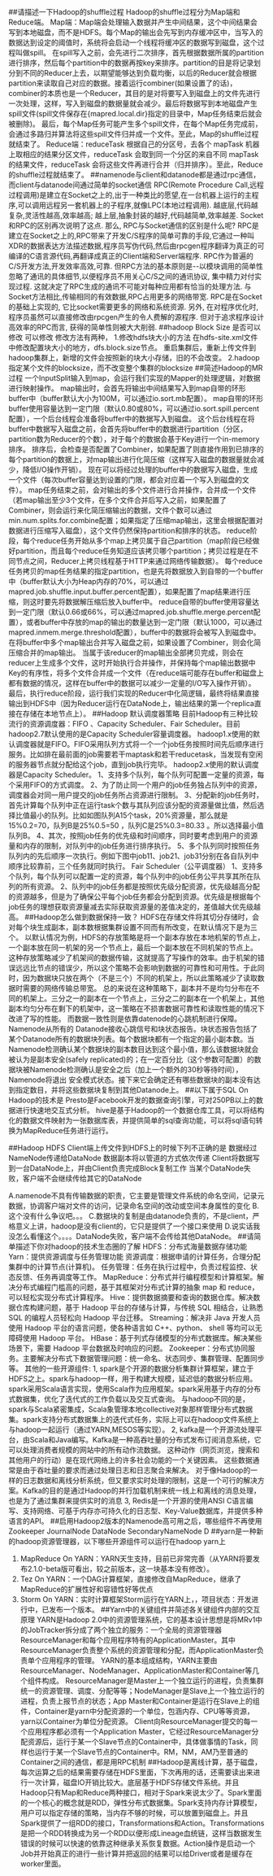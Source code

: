 ##请描述一下Hadoop的shuffle过程
Hadoop的shuffle过程分为Map端和Reduce端。
Map端：Map端会处理输入数据并产生中间结果，这个中间结果会写到本地磁盘，而不是HDFS。每个Map的输出会先写到内存缓冲区中，当写入的数据达到设定的阈值时，系统将会启动一个线程将缓冲区的数据写到磁盘，这个过程叫做spill。
在spill写入之前，会先进行二次排序，首先根据数据所属的partition进行排序，然后每个partition中的数据再按key来排序。partition的目是将记录划分到不同的Reducer上去，以期望能够达到负载均衡，以后的Reducer就会根据partition来读取自己对应的数据。接着运行combiner(如果设置了的话)，combiner的本质也是一个Reducer，其目的是对将要写入到磁盘上的文件先进行一次处理，这样，写入到磁盘的数据量就会减少。最后将数据写到本地磁盘产生spill文件(spill文件保存在{mapred.local.dir}指定的目录中，Map任务结束后就会被删除)。
最后，每个Map任务可能产生多个spill文件，在每个Map任务完成前，会通过多路归并算法将这些spill文件归并成一个文件。至此，Map的shuffle过程就结束了。
Reduce端：reduceTask 根据自己的分区号，去各个 mapTask 机器上取相应的结果分区文件，reduceTask 会取到同一个分区的来自不同 mapTask 的结果文件，reduceTask 会将这些文件再进行合并（归并排序）。至此，Reduce的shuffle过程就结束了。
##namenode与client和datanode都是通过rpc通信，而client与datanode间通过简单的socket通信
RPC(Remote Procedure Call,远程过程调用)是建立在Socket之上的,出于一种类比的愿望,在一台机器上运行的主程序,可以调用远程另一套机器上的子程序,就像LPC(本地过程调用).
越底层,代码越复杂,灵活性越高,效率越高; 越上层,抽象封装的越好,代码越简单,效率越差. Socket和RPC的区别再次说明了这点.
那么, RPC与Socket通信的区别是什么呢?
RPC是建立在Socket之上的,RPC带来了开发C/S程序的简单可靠的手段,它通过一种叫XDR的数据表达方法描述数据,程序员写伪代码,然后由rpcgen程序翻译为真正的可编译的C语言源代码,再翻译成真正的Client端和Server端程序.
RPC作为普遍的C/S开发方法,开发效率高效,可靠. 但RPC方法的基本原则是--以模块调用的简单性忽略了通讯的具体细节,以便程序员不用关心C/S之间的通讯协议, 集中精力对付实现过程. 这就决定了RPC生成的通讯不可能对每种应用都有恰当的处理方法.  与Socket方法相比,传输相同的有效数据,RPC占用更多的网络带宽.
RPC是在Socket的基础上实现的, 它比socket需要更多的网络和系统资源. 另外, 在对程序优化时, 程序员虽然可以直接修改由rpcgen产生的令人费解的源程序. 但对于追求程序设计高效率的RPC而言, 获得的简单性则被大大削弱.
##hadoop Block Size 是否可以修改
 可以修改
修改方法有两种，
1.修改hdfs块大小的方法
在hdfs-site.xml文件中修改配置块大小的地方，dfs.block.size节点。 
重启集群后，重新上传文件到hadoop集群上，新增的文件会按照新的块大小存储，旧的不会改变。 
2.hadoop指定某个文件的blocksize，而不改变整个集群的blocksize
##简述Hadoop的MR过程
一个InputSplit输入到map，会运行我们实现的Mapper的处理逻辑，对数据进行映射操作。
map输出时，会首先将输出中间结果写入到map自带的环形buffer中（buffer默认大小为100M，可以通过io.sort.mb配置）。
map自带的环形buffer使用容量达到一定门限（默认0.80或80%，可以通过io.sort.spill.percent配置），一个后台线程会准备将buffer中的数据写入到磁盘。
这个后台线程在将buffer中数据写入磁盘之前，会首先将buffer中的数据进行partition（分区，partition数为Reducer的个数），对于每个的数据会基于Key进行一个in-memory排序。
排序后，会检查是否配置了Combiner，如果配置了则直接作用到已排序的每个partition的数据上，对map输出进行化简压缩（这样写入磁盘的数据量就会减少，降低I/O操作开销）。
现在可以将经过处理的buffer中的数据写入磁盘，生成一个文件（每次buffer容量达到设置的门限，都会对应着一个写入到磁盘的文件）。
map任务结束之前，会对输出的多个文件进行合并操作，合并成一个文件（若map输出至少3个文件，在多个文件合并后写入之前，如果配置了Combiner，则会运行来化简压缩输出的数据，文件个数可以通过min.num.splits.for.combine配置；如果指定了压缩map输出，这里会根据配置对数据进行压缩写入磁盘），这个文件仍然保持partition和排序的状态。
reduce阶段，每个reduce任务开始从多个map上拷贝属于自己partition（map阶段已经做好partition，而且每个reduce任务知道应该拷贝哪个partition；拷贝过程是在不同节点之间，Reducer上拷贝线程基于HTTP来通过网络传输数据）。
每个reduce任务拷贝的map任务结果的指定partition，也是先将数据放入到自带的一个buffer中（buffer默认大小为Heap内存的70%，可以通过mapred.job.shuffle.input.buffer.percent配置），如果配置了map结果进行压缩，则这时要先将数据解压缩后放入buffer中。
reduce自带的buffer使用容量达到一定门限（默认0.66或66%，可以通过mapred.job.shuffle.merge.percent配置），或者buffer中存放的map的输出的数量达到一定门限（默认1000，可以通过mapred.inmem.merge.threshold配置），buffer中的数据将会被写入到磁盘中。
在将buffer中多个map输出合并写入磁盘之前，如果设置了Combiner，则会化简压缩合并的map输出。
当属于该reducer的map输出全部拷贝完成，则会在reducer上生成多个文件，这时开始执行合并操作，并保持每个map输出数据中Key的有序性，将多个文件合并成一个文件（在reduce端可能存在buffer和磁盘上都有数据的情况，这样在buffer中的数据可以减少一定量的I/O写入操作开销）。
最后，执行reduce阶段，运行我们实现的Reducer中化简逻辑，最终将结果直接输出到HDFS中（因为Reducer运行在DataNode上，输出结果的第一个replica直接在存储在本地节点上）。 
##Hadoop 默认调度器策略
目前Hadoop有三种比较流行的资源调度器：FIFO 、Capacity Scheduler、Fair Scheduler。目前hadoop2.7默认使用的是Capacity Scheduler容量调度器。
hadoop1.x使用的默认调度器就是FIFO。FIFO采用队列方式将一个一个job任务按照时间先后顺序进行服务。比如排在最前面的job需要若干maptask和若干reducetask，当发现有空闲的服务器节点就分配给这个job，直到job执行完毕。
hadoop2.x使用的默认调度器是Capacity Scheduler。
1、支持多个队列，每个队列可配置一定量的资源，每个采用FIFO的方式调度。
2、为了防止同一个用户的job任务独占队列中的资源，调度器会对同一用户提交的job任务所占资源进行限制。
3、分配新的job任务时，首先计算每个队列中正在运行task个数与其队列应该分配的资源量做比值，然后选择比值最小的队列。比如如图队列A15个task，20%资源量，那么就是15%0.2=70，队列B是25%0.5=50 ，队列C是25%0.3=80.33 。所以选择最小值队列B。
4、其次，按照job任务的优先级和时间顺序，同时要考虑到用户的资源量和内存的限制，对队列中的job任务进行排序执行。
5、多个队列同时按照任务队列内的先后顺序一次执行。例如下图中job11、job21、job31分别在各自队列中顺序比较靠前，三个任务就同时执行。
Fair Scheduler（公平调度器）
1、支持多个队列，每个队列可以配置一定的资源，每个队列中的job任务公平共享其所在队列的所有资源。
2、队列中的job任务都是按照优先级分配资源，优先级越高分配的资源越多，但是为了确保公平每个job任务都会分配到资源。优先级是根据每个job任务的理想获取资源量减去实际获取资源量的差值决定的，差值越大优先级越高。
##Hadoop怎么做到数据保持一致？
HDFS在存储文件将其切分存储时，会对每个块生成副本，副本数根据集群设置不同而有所改变，在默认情况下是为三个。
以默认情况为例，HDFS的存放策略是将一个副本存放在本地机架的节点上，一个副本放在同一机架的另一个节点上，最后一个副本放在不同机架的节点上。
这种存放策略减少了机架间的数据传输，这就提高了写操作的效率。由于机架的错误远远比节点的错误少，所以这个策略不会影响到数据的可靠性和可用性。于此同时，因为数据块只放在两个（不是三个）不同的机架上，所以此策略减少了读取数据时需要的网络传输总带宽。
总的来说在这种策略下，副本并不是均匀分布在不同的机架上。三分之一的副本在一个节点上，三分之二的副本在一个机架上，其他副本均匀分布在剩下的机架中，这一策略在不损害数据可靠性和读取性能的情况下改进了写的性能。
而数据一致性则是依靠datenode的心跳机制进行保障。
Namenode从所有的 Datanode接收心跳信号和块状态报告。块状态报告包括了某个Datanode所有的数据块列表。每个数据块都有一个指定的最小副本数。当Namenode检测确认某个数据块的副本数目达到这个最小值，那么该数据块就会被认为是副本安全(safely replicated)的；在一定百分比（这个参数可配置）的数据块被Namenode检测确认是安全之后（加上一个额外的30秒等待时间），Namenode将退出
安全模式状态。接下来它会确定还有哪些数据块的副本没有达到指定数目，并将这些数据块复制到其他Datanode上。
##以下属于SQL On Hadoop的技术是
Presto是Facebook开发的数据查询引擎，可对250PB以上的数据进行快速地交互式分析。
hive是基于Hadoop的一个数据仓库工具，可以将结构化的数据文件映射为一张数据库表，并提供简单的sql查询功能，可以将sql语句转换为MapReduce任务进行运行。

##Hadoop HDFS Client端上传文件到HDFS上的时候下列不正确的是
数据经过NameNode传递给DataNode
数据副本将以管道的方式依次传递
Client将数据写到一台DataNode上，并由Client负责完成Block复制工作
当某个DataNode失败，客户端不会继续传给其它的DataNode

A.namenode不具有传输数据的职责，它主要是管理文件系统的命名空间，记录元数据，协调客户端对文件的访问，记录命名空间的改动或空间本身属性的变化
B.这个没有什么争议吧。。。
C.数据块的复制是由datanode负责的，不是client，严格意义上讲，hadoop是没有client的，它只是提供了一个接口来使用
D.说实话我没怎么看懂这个。。。。DataNode失败，客户端不会传给其他DataNode。
##请简单描述下你对hadoop的技术生态圈的了解
HDFS：分布式海量数据存储功能
Yarn：提供资源调度与任务管理功能
资源调度：根据申请的计算任务，合理分配集群中的计算节点(计算机)。
任务管理：任务在执行过程中，负责过程监控、状态反馈、任务再调度等工作。
MapReduce：分布式并行编程模型和计算框架。解决分布式编程门槛高的问题，基于其框架对分布式计算的抽象 map 和 reduce，可以轻松实现分布式计算程序。
Hive：提供数据摘要和查询的数据仓库。解决数据仓库构建问题，基于 Hadoop 平台的存储与计算，与传统 SQL 相结合，让熟悉 SQL 的编程人员轻松向 Hadoop 平台迁移。
Streaming：解决非 Java 开发人员使用 Hadoop 平台的语言问题，使各种语言如 C++、python、 shell 等均可以无障碍使用 Hadoop 平台。
HBase：基于列式存储模型的分布式数据库。解决某些场景下，需要 Hadoop 平台数据及时响应的问题。
Zookeeper：分布式协同服务。主要解决分布式下数据管理问题：统一命名、状态同步、集群管理、配置同步等。
其他的一些开源组件:
1, spark是个开源的数据分析集群计算框架，建立于HDFS之上。spark与hadoop一样，用于构建大规模，延迟低的数据分析应用。spark采用Scala语言实现，使用Scala作为应用框架。spark采用基于内存的分布式数据集，优化了迭代式的工作负载以及交互式查询。
与hadoop不同的是，spark与Scala紧密集成，Scala象管理本地collective对象那样管理分布式数据集。spark支持分布式数据集上的迭代式任务，实际上可以在hadoop文件系统上与hadoop一起运行（通过YARN,MESOS等实现）。
2, kafka是一个开源流处理平台，由Scala和Java编写。Kafka是一种高吞吐量的分布式发布订阅消息系统，它可以处理消费者规模的网站中的所有动作流数据。 这种动作（网页浏览，搜索和其他用户的行动）是在现代网络上的许多社会功能的一个关键因素。 这些数据通常是由于吞吐量的要求而通过处理日志和日志聚合来解决。 对于像Hadoop的一样的日志数据和离线分析系统，但又要求实时处理的限制，这是一个可行的解决方案。Kafka的目的是通过Hadoop的并行加载机制来统一线上和离线的消息处理，也是为了通过集群来提供实时的消息
3, Redis是一个开源的使用ANSI C语言编写、支持网络、可基于内存亦可持久化的日志型、Key-Value数据库，并提供多种语言的API。
##启用Hadoop2版本的Namenode高可用之后，哪些组件不再使用
Zookeeper
JournalNode
DataNode
SecondaryNameNode
D
##yarn是一种新的hadoop资源管理器，以下哪些开源组件可以运行在hadoop yarn上
1. MapReduce On YARN：YARN天生支持，目前已非常完善（从YARN将要发布2.1.0-beta版可看出，较之前版本，这一块基本没有修改）。
2. Tez On YARN：一个DAG计算框架，直接修改自MapReduce，继承了MapReduce的扩展性好和容错性好等优点
3. Storm On YARN：实时计算框架Storm运行在YARN上，，项目状态：开发进行中，已发布一个版本。
##Yarn中的关键组件并简述各关键组件内部的交互原理
YARN是Hadoop 2.0中的资源管理系统，它的基本设计思想是将MRv1中的JobTracker拆分成了两个独立的服务：一个全局的资源管理器ResourceManager和每个应用程序特有的ApplicationMaster。其中ResourceManager负责整个系统的资源管理和分配，而ApplicationMaster负责单个应用程序的管理。
YARN的基本组成结构，YARN主要由ResourceManager、NodeManager、ApplicationMaster和Container等几个组件构成。
ResourceManager是Master上一个独立运行的进程，负责集群统一的资源管理、调度、分配等等；NodeManager是Slave上一个独立运行的进程，负责上报节点的状态；App Master和Container是运行在Slave上的组件，Container是yarn中分配资源的一个单位，包涵内存、CPU等等资源，yarn以Container为单位分配资源。
Client向ResourceManager提交的每一个应用程序都必须有一个Application Master，它经过ResourceManager分配资源后，运行于某一个Slave节点的Container中，具体做事情的Task，同样也运行于某一个Slave节点的Container中。RM，NM，AM乃至普通的Container之间的通信，都是用RPC机制
##Hadoop是离线计算，基于磁盘，每次运算之后的结果需要存储在HDFS里面，下次再用的话，还需要读出来进行一次计算，磁盘IO开销比较大。底层基于HDFS存储文件系统。并且Hadoop只有Map和Reduce两种接口，相对于Spark来说太少了。Spark里面的一个核心的概念就是RDD，弹性分布式数据集。Spark支持内存计算模型，用户可以指定存储的策略，当内存不够的时候，可以放置到磁盘上。并且Spark提供了一组RDD的接口，Transformations和Action。Transformations是把一个RDD转换成为另一个RDD以便形成Lineage血统链，这样当数据发生错误的时候可以快速的依靠这种继承关系恢复数据。Action操作是启动一个Job并开始真正的进行一些计算并把返回的结果可以给Driver或者是缓存在worker里面。
